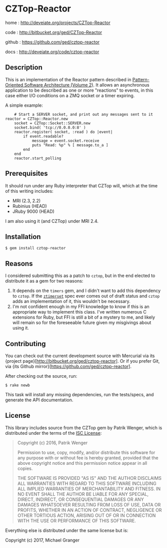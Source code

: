 # CZTop-Reactor

home
: http://deveiate.org/projects/CZTop-Reactor

code
: http://bitbucket.org/ged/CZTop-Reactor

github
: https://github.com/ged/cztop-reactor

docs
: http://deveiate.org/code/cztop-reactor


## Description

This is an implementation of the Reactor pattern described in [Pattern-Oriented
Software Architecture (Volume 2)][POSA2]. It allows an asynchronous application
to be described as one or more "reactions" to events, in this case either I/O
conditions on a ZMQ socket or a timer expiring.

A simple example:

		# Start a SERVER socket, and print out any messages sent to it
    reactor = CZTop::Reactor.new
		socket = CZTop::Socket::SERVER.new
		socket.bind( 'tcp://0.0.0.0:8' )
		reactor.register( socket, :read ) do |event|
			if event.readable?
				message = event.socket.receive
				puts "Read: %p" % [ message.to_a ]
			end
		end
		reactor.start_polling


## Prerequisites

It should run under any Ruby interpreter that CZTop will, which at the time of
this writing includes:

* MRI (2.3, 2.2)
* Rubinius (HEAD)
* JRuby 9000 (HEAD)

I am also using it (and CZTop) under MRI 2.4.


## Installation

    $ gem install cztop-reactor


## Reasons

I considered submitting this as a patch to `cztop`, but in the end elected to
distribute it as a gem for two reasons:

1. It depends on the `timers` gem, and I didn't want to add this dependency to
   `cztop`. If the [`ztimerset`][ztimerset] spec ever comes out of draft status
   and `cztop` adds an implementation of it, this wouldn't be necessary.
2. I'm not confident enough in my FFI knowledge to know if this is an
   appropriate way to implement this class. I've written numerous C extensions 
   for Ruby, but FFI is still a bit of a mystery to me, and likely will remain 
   so for the foreseeable future given my misgivings about using it.


## Contributing

You can check out the current development source with Mercurial via its
{project page}[http://bitbucket.org/ged/cztop-reactor]. Or if you prefer Git,
via {its Github mirror}[https://github.com/ged/cztop-reactor].

After checking out the source, run:

    $ rake newb

This task will install any missing dependencies, run the tests/specs,
and generate the API documentation.


## License

This library includes source from the CZTop gem by Patrik Wenger, which is
distributed under the terms of the [ISC
License](http://opensource.org/licenses/ISC):

> Copyright (c) 2016, Patrik Wenger
>
> Permission to use, copy, modify, and/or distribute this software for
> any purpose with or without fee is hereby granted, provided that
> the above copyright notice and this permission notice appear in all
> copies.
>
> THE SOFTWARE IS PROVIDED "AS IS" AND THE AUTHOR DISCLAIMS ALL
> WARRANTIES WITH REGARD TO THIS SOFTWARE INCLUDING ALL IMPLIED
> WARRANTIES OF MERCHANTABILITY AND FITNESS. IN NO EVENT SHALL THE
> AUTHOR BE LIABLE FOR ANY SPECIAL, DIRECT, INDIRECT, OR CONSEQUENTIAL
> DAMAGES OR ANY DAMAGES WHATSOEVER RESULTING FROM LOSS OF USE, DATA
> OR PROFITS, WHETHER IN AN ACTION OF CONTRACT, NEGLIGENCE OR OTHER
> TORTIOUS ACTION, ARISING OUT OF OR IN CONNECTION WITH THE USE OR
> PERFORMANCE OF THIS SOFTWARE.

Everything else is distributed under the same license but is:

Copyright (c) 2017, Michael Granger


[POSA2]: http://www.cs.wustl.edu/~schmidt/POSA/POSA2/
[ztimerset]: http://czmq.zeromq.org/czmq4-0:ztimerset


